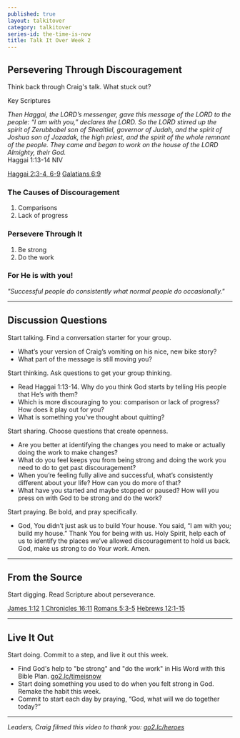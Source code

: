 ```yaml
---
published: true
layout: talkitover
category: talkitover
series-id: the-time-is-now
title: Talk It Over Week 2
---
```


## Persevering Through Discouragement
<p class="lead">Think back through Craig's talk. What stuck out?</p> 

Key Scriptures

_Then Haggai, the LORD’s messenger, gave this message of the LORD to the people: “I am with you,” declares the LORD. So the LORD stirred up the spirit of Zerubbabel son of Shealtiel, governor of Judah, and the spirit of Joshua son of Jozadak, the high priest, and the spirit of the whole remnant of the people. They came and began to work on the house of the LORD Almighty, their God._  
Haggai 1:13-14 NIV

[Haggai 2:3-4, 6-9](https://www.bible.com/bible/111/hag.2.3-4,6-9.niv) [Galatians 6:9](https://www.bible.com/bible/111/gal.6.9.niv)

### The Causes of Discouragement

1. Comparisons
2. Lack of progress

### Persevere Through It

1. Be strong
2. Do the work

### For He is with you!

_"Successful people do consistently what normal people do occasionally."_

* * *

## Discussion Questions
<p class="lead">Start talking. Find a conversation starter for your group.</p> 

* What’s your version of Craig’s vomiting on his nice, new bike story?
* What part of the message is still moving you?

<p class="lead">Start thinking. Ask questions to get your group thinking.</p> 

* Read Haggai 1:13-14. Why do you think God starts by telling His people that He’s with them?
* Which is more discouraging to you: comparison or lack of progress? How does it play out for you?
* What is something you’ve thought about quitting?
 
<p class="lead">Start sharing. Choose questions that create openness.</p> 

* Are you better at identifying the changes you need to make or actually doing the work to make changes?
* What do you feel keeps you from being strong and doing the work you need to do to get past discouragement?
* When you’re feeling fully alive and successful, what’s consistently different about your life? How can you do more of that?
* What have you started and maybe stopped or paused? How will you press on with God to be strong and do the work?

<p class="lead">Start praying. Be bold, and pray specifically.</p> 

* God, You didn’t just ask us to build Your house. You said, “I am with you; build my house.” Thank You for being with us. Holy Spirit, help each of us to identify the places we’ve allowed discouragement to hold us back. God, make us strong to do Your work. Amen.

* * *

## From the Source
<p class="lead">Start digging. Read Scripture about perseverance.</p>

[James 1:12](https://www.bible.com/bible/111/jam.1.12.niv) [1 Chronicles 16:11](https://www.bible.com/bible/111/1ch.16.11.niv) [Romans 5:3-5](https://www.bible.com/bible/111/rom.5.3-5.niv) [Hebrews 12:1-15](https://www.bible.com/bible/111/heb.12.1-15.niv)

* * *

## Live It Out
<p class="lead">Start doing. Commit to a step, and live it out this week.</p>

* Find God's help to "be strong" and "do the work" in His Word with this Bible Plan. [go2.lc/timeisnow](http://go2.lc/timeisnow)
* Start doing something you used to do when you felt strong in God. Remake the habit this week.
* Commit to start each day by praying, “God, what will we do together today?”

* * *

_Leaders, Craig filmed this video to thank you: [go2.lc/heroes](http://leaders.lifechurch.tv/you-are-the-heroes/)_
